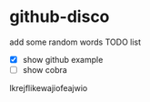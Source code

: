 # github-disco
add some random words
TODO list
- [x] show github example
- [ ] show cobra

lkrejflikewajiofeajwio
